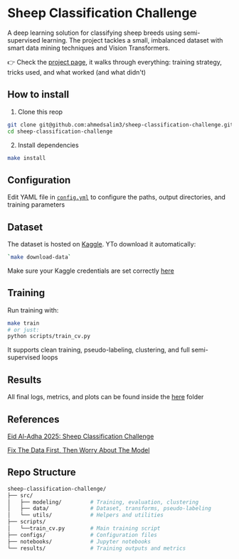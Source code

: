 # Sheep Classification Challenge

A deep learning solution for classifying sheep breeds using semi-supervised learning. The project tackles a small, imbalanced dataset with smart data mining techniques and Vision Transformers.

👉 Check the [project page](https://ahmedsalim3.github.io/sheep-classification-challenge/), it walks through everything: training strategy, tricks used, and what worked (and what didn't)


## How to install

1. Clone this reop

```bash
git clone git@github.com:ahmedsalim3/sheep-classification-challenge.git
cd sheep-classification-challenge
```
2. Install dependencies

```sh
make install
```

## Configuration

Edit YAML file in [`config.yml`](./configs/config.yml) to configure the paths, output directories, and training parameters

## Dataset

The dataset is hosted on [Kaggle](https://www.kaggle.com/competitions/sheep-classification-challenge-2025/data).
YTo download it automatically:

```sh
`make download-data`
```

Make sure your Kaggle credentials are set correctly [here](./scripts/download_dataset.sh#L11)

## Training

Run training with:

```sh
make train
# or just:
python scripts/train_cv.py
```

It supports clean training, pseudo-labeling, clustering, and full semi-supervised loops

## Results

All final logs, metrics, and plots can be found inside the [here](./results/) folder


## References

[Eid Al-Adha 2025: Sheep Classification Challenge](https://www.kaggle.com/competitions/sheep-classification-challenge-2025/overview)

[Fix The Data First, Then Worry About The Model](https://www.kaggle.com/code/ahvshim/fix-the-data-first-then-worry-about-the-model/notebook)


## Repo Structure

```sh
sheep-classification-challenge/
├── src/
│   ├── modeling/         # Training, evaluation, clustering
│   ├── data/             # Dataset, transforms, pseudo-labeling
│   └── utils/            # Helpers and utilities
├── scripts/
│   └──train_cv.py        # Main training script
├── configs/              # Configuration files
├── notebooks/            # Jupyter notebooks
└── results/              # Training outputs and metrics
```
